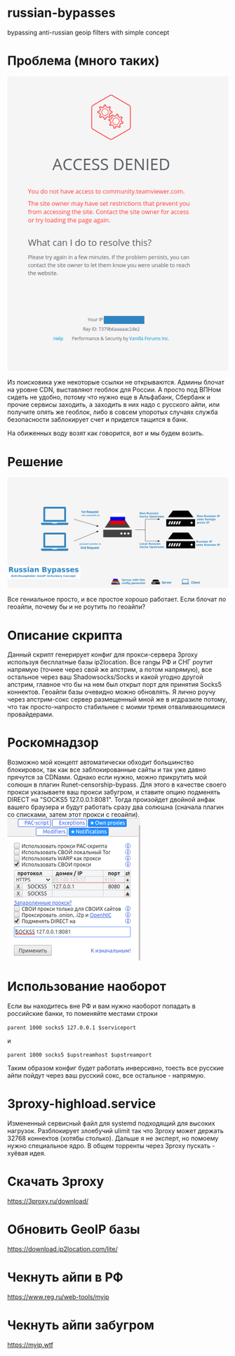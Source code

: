 # russian-bypasses
bypassing anti-russian geoip filters with simple concept

# Проблема (много таких)
![problem](img/bullshit.png)

Из поисковика уже некоторые ссылки не открываются. Админы блочат на уровне CDN, выставляют геоблок для России. А просто под ВПНом сидеть не удобно, потому что нужно еще в Альфабанк, Сбербанк и прочие сервисы заходить, а заходить в них надо с русского айпи, или получите опять же геоблок, либо в совсем упоротых случаях служба безопасности заблокирует счет и придется тащится в банк.

На обиженных воду возят как говорится, вот и мы будем возить.

# Решение
![solution](img/russian-bypasses.png)

Все гениальное просто, и все простое хорошо работает. Если блочат по геоайпи, почему бы и не роутить по геоайпи?

# Описание скрипта
Данный скрипт генерирует конфиг для прокси-сервера 3proxy используя бесплатные базы ip2location. Все rangы РФ и СНГ роутит напрямую (точнее через свой же апстрим, а потом напрямую), все остальное через ваш Shadowsocks/Socks и какой угодно другой апстрим, главное что бы на нем был открыт порт для принятия Socks5 коннектов. Геоайпи базы очевидно можно обновлять. Я лично роучу через апстрим-сокс сервер размещенный мной же в игдразиле потому, что так просто-напросто стабильнее с моими тремя отваливающимися провайдерами.

# Роскомнадзор
Возможно мой концепт автоматически обходит большинство блокировок, так как все заблокированные сайты и так уже давно прячутся за CDNами. Однако если нужно, можно прикрутить мой солюшн в плагин Runet-censorship-bypass. Для этого в качестве своего прокси указываете ваш прокси забугром, и ставите опцию подменять DIRECT на "SOCKS5 127.0.0.1:8081". Тогда произойдет двойной анфак вашего браузера и будут работать сразу два солюшна (сначала плагин со списками, затем этот прокси с геоайпи).
![runet](img/runet.png)

# Использование наоборот
Если вы находитесь вне РФ и вам нужно наоборот попадать в российские банки, то поменяйте местами строки

```parent 1000 socks5 127.0.0.1 $serviceport```

и

```parent 1000 socks5 $upstreamhost $upstreamport```

Таким образом конфиг будет работать инверсивно, тоесть все русские айпи пойдут через ваш русский сокс, все остальное - напрямую.

# 3proxy-highload.service
Измененный сервисный файл для systemd подходящий для высоких нагрузок. Разблокирует злоебучий ulimit так что 3proxy может держать 32768 коннектов (хотябы столько). Дальше я не эксперт, но помоему нужно специальное ядро. В общем торренты через 3proxy пускать - хуёвая идея.

# Скачать 3proxy
https://3proxy.ru/download/

# Обновить GeoIP базы
https://download.ip2location.com/lite/

# Чекнуть айпи в РФ
https://www.reg.ru/web-tools/myip

# Чекнуть айпи забугром
https://myip.wtf
